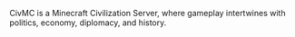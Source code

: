 CivMC is a Minecraft Civilization Server, where gameplay intertwines with politics, economy, diplomacy, and history.
